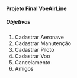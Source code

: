 <h4> Projeto Final VoeAirLine</h4>
<h5>Objetivos</h5>

<ol>
    <li>Cadastrar Aeronave</li>
    <li>Cadastrar Manutenção</li>
    <li>Cadastrar Piloto</li>
    <li>Cadastrar Voo</li>
    <li>Cancelamento</li>
    <li>Amigos</li>
</ol>

